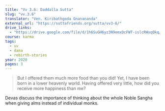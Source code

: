 ```yaml
---
title: "Vv 3.6: Daddalla Sutta"
slug: "vv.3.6"
translator: "Ven. Kiribathgoda Gnanananda"
external_url: "https://suttafriends.org/sutta/vv3-6/"
drive_links:
  - "https://drive.google.com/file/d/1h6SuGH6yz3N9emxDcFWT-islcRWxqQkq/view?usp=drivesdk"
course: karma
tags:
  - vv
  - dana
  - rebirth-stories
year: 2020
pages: 3
---
```


> But I offered them much more food than you did! Yet, I have been born in a lower heavenly world. Having offered very little, how did you receive more happiness than me?

Devas discuss the importance of thinking about the whole Noble Sangha when giving alms instead of individual monks.

